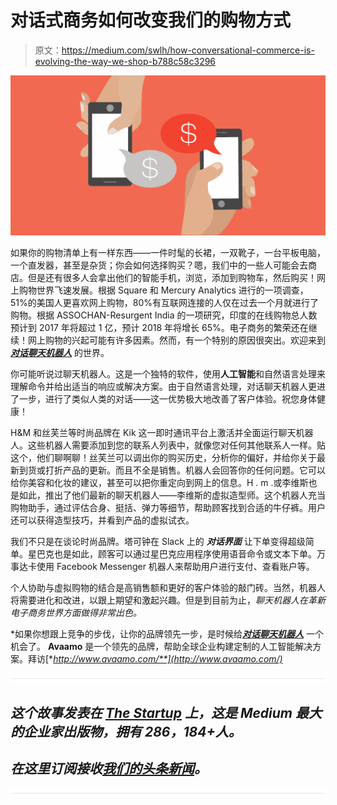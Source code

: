 # 对话式商务如何改变我们的购物方式

> 原文：<https://medium.com/swlh/how-conversational-commerce-is-evolving-the-way-we-shop-b788c58c3296>

![](img/ce246a527bc3485cbbdd47f969b73e36.png)

如果你的购物清单上有一样东西——一件时髦的长裙，一双靴子，一台平板电脑，一个直发器，甚至是杂货；你会如何选择购买？嗯，我们中的一些人可能会去商店。但是还有很多人会拿出他们的智能手机，浏览，添加到购物车，然后购买！网上购物世界飞速发展。根据 Square 和 Mercury Analytics 进行的一项调查，51%的美国人更喜欢网上购物，80%有互联网连接的人仅在过去一个月就进行了购物。根据 ASSOCHAN-Resurgent India 的一项研究，印度的在线购物总人数预计到 2017 年将超过 1 亿，预计 2018 年将增长 65%。电子商务的繁荣还在继续！网上购物的兴起可能有许多因素。然而，有一个特别的原因很突出。欢迎来到 [***对话聊天机器人***](http://www.avaamo.com/conversation-designer/) 的世界。

你可能听说过聊天机器人。这是一个独特的软件，使用**人工智能**和自然语言处理来理解命令并给出适当的响应或解决方案。由于自然语言处理，对话聊天机器人更进了一步，进行了类似人类的对话——这一优势极大地改善了客户体验。祝您身体健康！

H&M 和丝芙兰等时尚品牌在 Kik 这一即时通讯平台上激活并全面运行聊天机器人。这些机器人需要添加到您的联系人列表中，就像您对任何其他联系人一样。贴这个，他们聊啊聊！丝芙兰可以调出你的购买历史，分析你的偏好，并给你关于最新到货或打折产品的更新。而且不全是销售。机器人会回答你的任何问题。它可以给你美容和化妆的建议，甚至可以把你重定向到网上的信息。H . m .或李维斯也是如此，推出了他们最新的聊天机器人——李维斯的虚拟造型师。这个机器人充当购物助手，通过评估合身、挺括、弹力等细节，帮助顾客找到合适的牛仔裤。用户还可以获得造型技巧，并看到产品的虚拟试衣。

我们不只是在谈论时尚品牌。塔可钟在 Slack 上的 ***对话界面*** 让下单变得超级简单。星巴克也是如此，顾客可以通过星巴克应用程序使用语音命令或文本下单。万事达卡使用 Facebook Messenger 机器人来帮助用户进行支付、查看账户等。

个人协助与虚拟购物的结合是高销售额和更好的客户体验的敲门砖。当然，机器人将需要进化和改进，以跟上期望和激起兴趣。但是到目前为止，*聊天机器人在革新电子商务世界方面做得非常出色。*

*如果你想跟上竞争的步伐，让你的品牌领先一步，是时候给[***对话聊天机器人***](http://www.avaamo.com/conversation-designer/) 一个机会了。 **Avaamo** 是一个领先的品牌，帮助全球企业构建定制的人工智能解决方案。拜访[**http://www.avaamo.com/**](http://www.avaamo.com/)*

*![](img/731acf26f5d44fdc58d99a6388fe935d.png)*

## *这个故事发表在 [The Startup](https://medium.com/swlh) 上，这是 Medium 最大的企业家出版物，拥有 286，184+人。*

## *在这里订阅接收[我们的头条新闻](http://growthsupply.com/the-startup-newsletter/)。*

*![](img/731acf26f5d44fdc58d99a6388fe935d.png)*